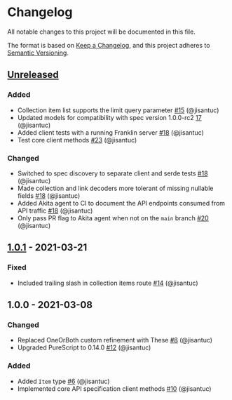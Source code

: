 # Changelog
All notable changes to this project will be documented in this file.

The format is based on [Keep a Changelog](https://keepachangelog.com/en/1.0.0/),
and this project adheres to [Semantic Versioning](https://semver.org/spec/v2.0.0.html).

## [Unreleased]
### Added
- Collection item list supports the limit query parameter [#15](https://github.com/jisantuc/purescript-stac/pull/15) (@jisantuc)
- Updated models for compatibility with spec version 1.0.0-rc2 [17](https://github.com/jisantuc/purescript-stac/pull/17) (@jisantuc)
- Added client tests with a running Franklin server [#18](https://github.com/jisantuc/purescript-stac/pull/18) (@jisantuc)
- Test core client methods [#23](https://github.com/jisantuc/purescript-stac/pull/23) (@jisantuc)

### Changed
- Switched to spec discovery to separate client and serde tests [#18](https://github.com/jisantuc/purescript-stac/pull/18) (@jisantuc)
- Made collection and link decoders more tolerant of missing nullable fields [#18](https://github.com/jisantuc/purescript-stac/pull/18) (@jisantuc)
- Added Akita agent to CI to document the API endpoints consumed from API traffic [#18](https://github.com/jisantuc/purescript-stac/pull/18) (@jisantuc)
- Only pass PR flag to Akita agent when not on the `main` branch [#20](https://github.com/jisantuc/purescript-stac/pull/20) (@jisantuc)

## [1.0.1] - 2021-03-21
### Fixed
- Included trailing slash in collection items route [#14](https://github.com/jisantuc/purescript-stac/pull/14) (@jisantuc)

## 1.0.0 - 2021-03-08
### Changed
- Replaced OneOrBoth custom refinement with These [#8](https://github.com/jisantuc/purescript-stac/pull/8) (@jisantuc)
- Upgraded PureScript to 0.14.0 [#12](https://github.com/jisantuc/purescript-stac/pull/12) (@jisantuc)

### Added
- Added `Item` type [#6](https://github.com/jisantuc/purescript-stac/pull/6) (@jisantuc)
- Implemented core API specification client methods [#10](https://github.com/jisantuc/purescript-stac/pull/10) (@jisantuc)

[Unreleased]: https://github.com/jisantuc/purescript-stac/compare/v1.0.1...HEAD
[1.0.1]: https://github.com/jisantuc/purescript-stac/compare/v1.0.0...v1.0.1
